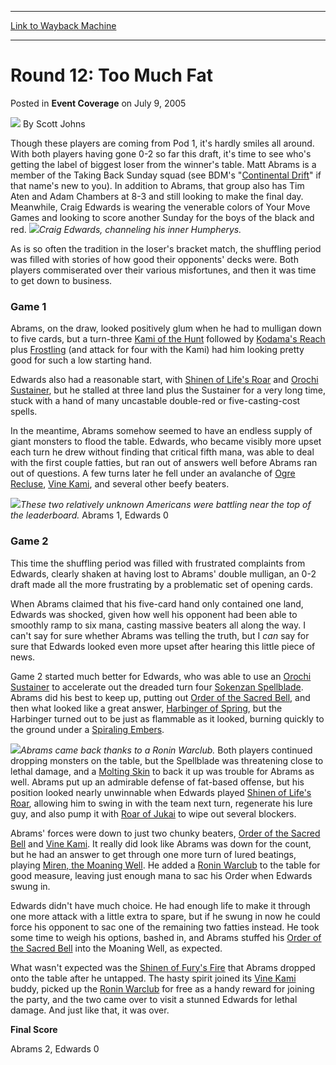 
---
[Link to Wayback Machine](https://web.archive.org/web/20220117094545/https://magic.wizards.com/en/articles/archive/event-coverage/round-12-too-much-fat-2005-07-09)

[_metadata_:author]:- "Scott Johns"
[_metadata_:description]:- "Though these players are coming from Pod 1, it's hardly smiles all around. With both players having gone 0-2 so far this draft, it's time to see who's getting the label of biggest loser from the winner's table. Matt Abrams is a member of the Taking Back Sunday squad (see BDM's `Continental Drift` if that name's new to you). In addition to Abrams, that group also has Tim Aten"
[_metadata_:generator]:- "Drupal 7 (http://drupal.org)"
[_metadata_:node]:- "543956"
[_metadata_:publish_date]:- "2005-07-09"
[_metadata_:source]:- "div-main-content"
[_metadata_:title]:- "Round 12: Too Much Fat"
[_metadata_:wayback_capture_timestamp]:- "2022-01-17 09:45:45"
[_metadata_:wayback_raw_url]:- "https://web.archive.org/web/20220117094545id_/https://magic.wizards.com/en/articles/archive/event-coverage/round-12-too-much-fat-2005-07-09"
[_metadata_:wayback_url]:- "https://magic.wizards.com/en/articles/archive/event-coverage/round-12-too-much-fat-2005-07-09"
---


Round 12: Too Much Fat
======================



 Posted in **Event Coverage**
 on July 9, 2005 






![](https://media.magic.wizards.com/styles/auth_small/public/images/person/authorpic_scottjohns.jpg)
By Scott Johns











Though these players are coming from Pod 1, it's hardly smiles all around. With both players having gone 0-2 so far this draft, it's time to see who's getting the label of biggest loser from the winner's table. Matt Abrams is a member of the Taking Back Sunday squad (see BDM's "[Continental Drift](http://archive.wizards.com/Magic/Magazine/Article.aspx?x=mtgcom/daily/bd174)" if that name's new to you). In addition to Abrams, that group also has Tim Aten and Adam Chambers at 8-3 and still looking to make the final day. Meanwhile, Craig Edwards is wearing the venerable colors of Your Move Games and looking to score another Sunday for the boys of the black and red. ![](https://media.magic.wizards.com/image_legacy_migration/sideboard/images/ptlon05/fm12_edwards.jpg)*Craig Edwards, channeling his inner Humpherys.*


As is so often the tradition in the loser's bracket match, the shuffling period was filled with stories of how good their opponents' decks were. Both players commiserated over their various misfortunes, and then it was time to get down to business.


### Game 1


Abrams, on the draw, looked positively glum when he had to mulligan down to five cards, but a turn-three [Kami of the Hunt](https://gatherer.wizards.com/Pages/Card/Details.aspx?name=Kami+of+the+Hunt) followed by [Kodama's Reach](https://gatherer.wizards.com/Pages/Card/Details.aspx?name=Kodama%27s+Reach) plus [Frostling](https://gatherer.wizards.com/Pages/Card/Details.aspx?name=Frostling) (and attack for four with the Kami) had him looking pretty good for such a low starting hand.


Edwards also had a reasonable start, with [Shinen of Life's Roar](https://gatherer.wizards.com/Pages/Card/Details.aspx?name=Shinen+of+Life%27s+Roar) and [Orochi Sustainer](https://gatherer.wizards.com/Pages/Card/Details.aspx?name=Orochi+Sustainer), but he stalled at three land plus the Sustainer for a very long time, stuck with a hand of many uncastable double-red or five-casting-cost spells.


In the meantime, Abrams somehow seemed to have an endless supply of giant monsters to flood the table. Edwards, who became visibly more upset each turn he drew without finding that critical fifth mana, was able to deal with the first couple fatties, but ran out of answers well before Abrams ran out of questions. A few turns later he fell under an avalanche of [Ogre Recluse](https://gatherer.wizards.com/Pages/Card/Details.aspx?name=Ogre+Recluse), [Vine Kami](https://gatherer.wizards.com/Pages/Card/Details.aspx?name=Vine+Kami), and several other beefy beaters.


![](https://media.magic.wizards.com/image_legacy_migration/sideboard/images/ptlon05/fm12_abrams_edwards.jpg)*These two relatively unknown Americans were battling near the top of the leaderboard.*
Abrams 1, Edwards 0


### Game 2


This time the shuffling period was filled with frustrated complaints from Edwards, clearly shaken at having lost to Abrams' double mulligan, an 0-2 draft made all the more frustrating by a problematic set of opening cards.


When Abrams claimed that his five-card hand only contained one land, Edwards was shocked, given how well his opponent had been able to smoothly ramp to six mana, casting massive beaters all along the way. I can't say for sure whether Abrams was telling the truth, but I *can* say for sure that Edwards looked even more upset after hearing this little piece of news.


Game 2 started much better for Edwards, who was able to use an [Orochi Sustainer](https://gatherer.wizards.com/Pages/Card/Details.aspx?name=Orochi+Sustainer) to accelerate out the dreaded turn four [Sokenzan Spellblade](https://gatherer.wizards.com/Pages/Card/Details.aspx?name=Sokenzan+Spellblade). Abrams did his best to keep up, putting out [Order of the Sacred Bell](https://gatherer.wizards.com/Pages/Card/Details.aspx?name=Order+of+the+Sacred+Bell), and then what looked like a great answer, [Harbinger of Spring](https://gatherer.wizards.com/Pages/Card/Details.aspx?name=Harbinger+of+Spring), but the Harbinger turned out to be just as flammable as it looked, burning quickly to the ground under a [Spiraling Embers](https://gatherer.wizards.com/Pages/Card/Details.aspx?name=Spiraling+Embers).


![](https://media.magic.wizards.com/image_legacy_migration/sideboard/images/ptlon05/fm12_abrams.jpg)*Abrams came back thanks to a Ronin Warclub.*
Both players continued dropping monsters on the table, but the Spellblade was threatening close to lethal damage, and a [Molting Skin](https://gatherer.wizards.com/Pages/Card/Details.aspx?name=Molting+Skin) to back it up was trouble for Abrams as well. Abrams put up an admirable defense of fat-based offense, but his position looked nearly unwinnable when Edwards played [Shinen of Life's Roar](https://gatherer.wizards.com/Pages/Card/Details.aspx?name=Shinen+of+Life%27s+Roar), allowing him to swing in with the team next turn, regenerate his lure guy, and also pump it with [Roar of Jukai](https://gatherer.wizards.com/Pages/Card/Details.aspx?name=Roar+of+Jukai) to wipe out several blockers.


Abrams' forces were down to just two chunky beaters, [Order of the Sacred Bell](https://gatherer.wizards.com/Pages/Card/Details.aspx?name=Order+of+the+Sacred+Bell) and [Vine Kami](https://gatherer.wizards.com/Pages/Card/Details.aspx?name=Vine+Kami). It really did look like Abrams was down for the count, but he had an answer to get through one more turn of lured beatings, playing [Miren, the Moaning Well](https://gatherer.wizards.com/Pages/Card/Details.aspx?name=Miren%2C+the+Moaning+Well). He added a [Ronin Warclub](https://gatherer.wizards.com/Pages/Card/Details.aspx?name=Ronin+Warclub) to the table for good measure, leaving just enough mana to sac his Order when Edwards swung in.


Edwards didn't have much choice. He had enough life to make it through one more attack with a little extra to spare, but if he swung in now he could force his opponent to sac one of the remaining two fatties instead. He took some time to weigh his options, bashed in, and Abrams stuffed his [Order of the Sacred Bell](https://gatherer.wizards.com/Pages/Card/Details.aspx?name=Order+of+the+Sacred+Bell) into the Moaning Well, as expected.


What wasn't expected was the [Shinen of Fury's Fire](https://gatherer.wizards.com/Pages/Card/Details.aspx?name=Shinen+of+Fury%27s+Fire) that Abrams dropped onto the table after he untapped. The hasty spirit joined its [Vine Kami](https://gatherer.wizards.com/Pages/Card/Details.aspx?name=Vine+Kami) buddy, picked up the [Ronin Warclub](https://gatherer.wizards.com/Pages/Card/Details.aspx?name=Ronin+Warclub) for free as a handy reward for joining the party, and the two came over to visit a stunned Edwards for lethal damage. And just like that, it was over.


**Final Score**  

Abrams 2, Edwards 0








